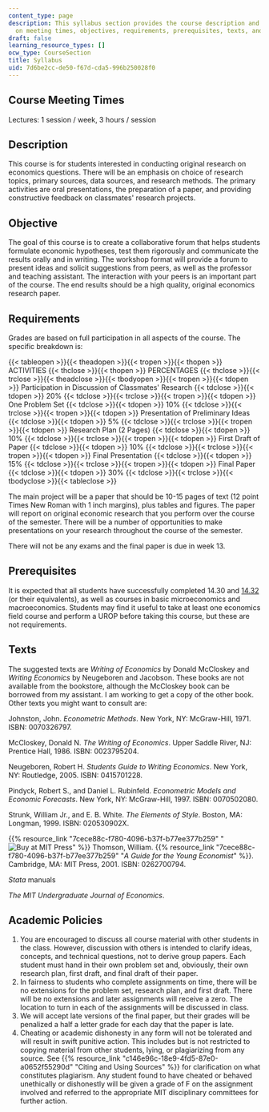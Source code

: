 ```yaml
---
content_type: page
description: This syllabus section provides the course description and information
  on meeting times, objectives, requirements, prerequisites, texts, and academic policies.
draft: false
learning_resource_types: []
ocw_type: CourseSection
title: Syllabus
uid: 7d6be2cc-de50-f67d-cda5-996b250028f0
---
```

## Course Meeting Times

Lectures: 1 session / week, 3 hours / session

## Description

This course is for students interested in conducting original research on economics questions. There will be an emphasis on choice of research topics, primary sources, data sources, and research methods. The primary activities are oral presentations, the preparation of a paper, and providing constructive feedback on classmates' research projects.

## Objective

The goal of this course is to create a collaborative forum that helps students formulate economic hypotheses, test them rigorously and communicate the results orally and in writing. The workshop format will provide a forum to present ideas and solicit suggestions from peers, as well as the professor and teaching assistant. The interaction with your peers is an important part of the course. The end results should be a high quality, original economics research paper.

## Requirements

Grades are based on full participation in all aspects of the course. The specific breakdown is:

{{< tableopen >}}{{< theadopen >}}{{< tropen >}}{{< thopen >}}
ACTIVITIES
{{< thclose >}}{{< thopen >}}
PERCENTAGES
{{< thclose >}}{{< trclose >}}{{< theadclose >}}{{< tbodyopen >}}{{< tropen >}}{{< tdopen >}}
Participation in Discussion of Classmates' Research
{{< tdclose >}}{{< tdopen >}}
20%
{{< tdclose >}}{{< trclose >}}{{< tropen >}}{{< tdopen >}}
One Problem Set
{{< tdclose >}}{{< tdopen >}}
10%
{{< tdclose >}}{{< trclose >}}{{< tropen >}}{{< tdopen >}}
Presentation of Preliminary Ideas
{{< tdclose >}}{{< tdopen >}}
5%
{{< tdclose >}}{{< trclose >}}{{< tropen >}}{{< tdopen >}}
Research Plan (2 Pages)
{{< tdclose >}}{{< tdopen >}}
10%
{{< tdclose >}}{{< trclose >}}{{< tropen >}}{{< tdopen >}}
First Draft of Paper
{{< tdclose >}}{{< tdopen >}}
10%
{{< tdclose >}}{{< trclose >}}{{< tropen >}}{{< tdopen >}}
Final Presentation
{{< tdclose >}}{{< tdopen >}}
15%
{{< tdclose >}}{{< trclose >}}{{< tropen >}}{{< tdopen >}}
Final Paper
{{< tdclose >}}{{< tdopen >}}
30%
{{< tdclose >}}{{< trclose >}}{{< tbodyclose >}}{{< tableclose >}}

The main project will be a paper that should be 10-15 pages of text (12 point Times New Roman with 1 inch margins), plus tables and figures. The paper will report on original economic research that you perform over the course of the semester. There will be a number of opportunities to make presentations on your research throughout the course of the semester.

There will not be any exams and the final paper is due in week 13.

## Prerequisites

It is expected that all students have successfully completed 14.30 and [14.32](/courses/14-32-econometrics-spring-2007) (or their equivalents), as well as courses in basic microeconomics and macroeconomics. Students may find it useful to take at least one economics field course and perform a UROP before taking this course, but these are not requirements.

## Texts

The suggested texts are *Writing of Economics* by Donald McCloskey and *Writing Economics* by Neugeboren and Jacobson. These books are not available from the bookstore, although the McCloskey book can be borrowed from my assistant. I am working to get a copy of the other book. Other texts you might want to consult are:

Johnston, John. *Econometric Methods*. New York, NY: McGraw-Hill, 1971. ISBN: 0070326797.

McCloskey, Donald N. *The Writing of Economics*. Upper Saddle River, NJ: Prentice Hall, 1986. ISBN: 0023795204.

Neugeboren, Robert H. *Students Guide to Writing Economics*. New York, NY: Routledge, 2005. ISBN: 0415701228.

Pindyck, Robert S., and Daniel L. Rubinfeld. *Econometric Models and Economic Forecasts*. New York, NY: McGraw-Hill, 1997. ISBN: 0070502080.

Strunk, William Jr., and E. B. White. *The Elements of Style*. Boston, MA: Longman, 1999. ISBN: 020530902X.

{{% resource_link "7cece88c-f780-4096-b37f-b77ee377b259" "![Buy at MIT Press](/images/mp_logo.gif)" %}} Thomson, William. {{% resource_link "7cece88c-f780-4096-b37f-b77ee377b259" "*A Guide for the Young Economist*" %}}. Cambridge, MA: MIT Press, 2001. ISBN: 0262700794.

*Stata* manuals

*The MIT Undergraduate Journal of Economics*.

## Academic Policies

1. You are encouraged to discuss all course material with other students in the class. However, discussion with others is intended to clarify ideas, concepts, and technical questions, not to derive group papers. Each student must hand in their own problem set and, obviously, their own research plan, first draft, and final draft of their paper.
2. In fairness to students who complete assignments on time, there will be no extensions for the problem set, research plan, and first draft. There will be no extensions and later assignments will receive a zero. The location to turn in each of the assignments will be discussed in class.
3. We will accept late versions of the final paper, but their grades will be penalized a half a letter grade for each day that the paper is late.
4. Cheating or academic dishonesty in any form will not be tolerated and will result in swift punitive action. This includes but is not restricted to copying material from other students, lying, or plagiarizing from any source. See {{% resource_link "c146e96c-18e9-4fd5-87e0-a0652f55290d" "Citing and Using Sources" %}} for clarification on what constitutes plagiarism. Any student found to have cheated or behaved unethically or dishonestly will be given a grade of F on the assignment involved and referred to the appropriate MIT disciplinary committees for further action.